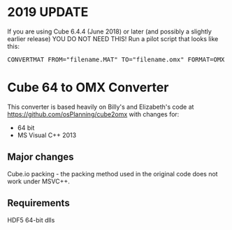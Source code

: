 # 2019 UPDATE

If you are using Cube 6.4.4 (June 2018) or later (and possibly a slightly earlier release) YOU DO NOT NEED THIS! Run a pilot script that looks like this:

<pre>CONVERTMAT FROM="filename.MAT" TO="filename.omx" FORMAT=OMX COMPRESSION=0</pre>

# Cube 64 to OMX Converter

This converter is based heavily on Billy's and Elizabeth's code at https://github.com/osPlanning/cube2omx with changes for:

* 64 bit
* MS Visual C++ 2013

## Major changes

Cube.io packing - the packing method used in the original code does not work under MSVC++.

## Requirements
HDF5 64-bit dlls
